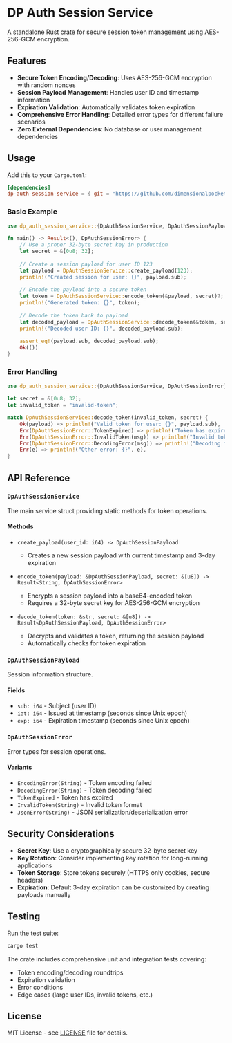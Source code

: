 # DP Auth Session Service

A standalone Rust crate for secure session token management using AES-256-GCM encryption.

## Features

- **Secure Token Encoding/Decoding**: Uses AES-256-GCM encryption with random nonces
- **Session Payload Management**: Handles user ID and timestamp information
- **Expiration Validation**: Automatically validates token expiration
- **Comprehensive Error Handling**: Detailed error types for different failure scenarios
- **Zero External Dependencies**: No database or user management dependencies

## Usage

Add this to your `Cargo.toml`:

<!-- x-release-please-start-version -->
```toml
[dependencies]
dp-auth-session-service = { git = "https://github.com/dimensionalpocket/auth-session-service", tag = "0.1.0" }
```
<!-- x-release-please-end -->

### Basic Example

```rust
use dp_auth_session_service::{DpAuthSessionService, DpAuthSessionPayload, DpAuthSessionError};

fn main() -> Result<(), DpAuthSessionError> {
    // Use a proper 32-byte secret key in production
    let secret = &[0u8; 32];
    
    // Create a session payload for user ID 123
    let payload = DpAuthSessionService::create_payload(123);
    println!("Created session for user: {}", payload.sub);
    
    // Encode the payload into a secure token
    let token = DpAuthSessionService::encode_token(&payload, secret)?;
    println!("Generated token: {}", token);
    
    // Decode the token back to payload
    let decoded_payload = DpAuthSessionService::decode_token(&token, secret)?;
    println!("Decoded user ID: {}", decoded_payload.sub);
    
    assert_eq!(payload.sub, decoded_payload.sub);
    Ok(())
}
```

### Error Handling

```rust
use dp_auth_session_service::{DpAuthSessionService, DpAuthSessionError};

let secret = &[0u8; 32];
let invalid_token = "invalid-token";

match DpAuthSessionService::decode_token(invalid_token, secret) {
    Ok(payload) => println!("Valid token for user: {}", payload.sub),
    Err(DpAuthSessionError::TokenExpired) => println!("Token has expired"),
    Err(DpAuthSessionError::InvalidToken(msg)) => println!("Invalid token: {}", msg),
    Err(DpAuthSessionError::DecodingError(msg)) => println!("Decoding failed: {}", msg),
    Err(e) => println!("Other error: {}", e),
}
```

## API Reference

### `DpAuthSessionService`

The main service struct providing static methods for token operations.

#### Methods

- `create_payload(user_id: i64) -> DpAuthSessionPayload`
  - Creates a new session payload with current timestamp and 3-day expiration
  
- `encode_token(payload: &DpAuthSessionPayload, secret: &[u8]) -> Result<String, DpAuthSessionError>`
  - Encrypts a session payload into a base64-encoded token
  - Requires a 32-byte secret key for AES-256-GCM encryption
  
- `decode_token(token: &str, secret: &[u8]) -> Result<DpAuthSessionPayload, DpAuthSessionError>`
  - Decrypts and validates a token, returning the session payload
  - Automatically checks for token expiration

### `DpAuthSessionPayload`

Session information structure.

#### Fields

- `sub: i64` - Subject (user ID)
- `iat: i64` - Issued at timestamp (seconds since Unix epoch)
- `exp: i64` - Expiration timestamp (seconds since Unix epoch)

### `DpAuthSessionError`

Error types for session operations.

#### Variants

- `EncodingError(String)` - Token encoding failed
- `DecodingError(String)` - Token decoding failed  
- `TokenExpired` - Token has expired
- `InvalidToken(String)` - Invalid token format
- `JsonError(String)` - JSON serialization/deserialization error

## Security Considerations

- **Secret Key**: Use a cryptographically secure 32-byte secret key
- **Key Rotation**: Consider implementing key rotation for long-running applications
- **Token Storage**: Store tokens securely (HTTPS only cookies, secure headers)
- **Expiration**: Default 3-day expiration can be customized by creating payloads manually

## Testing

Run the test suite:

```bash
cargo test
```

The crate includes comprehensive unit and integration tests covering:
- Token encoding/decoding roundtrips
- Expiration validation
- Error conditions
- Edge cases (large user IDs, invalid tokens, etc.)

## License

MIT License - see [LICENSE](./LICENSE) file for details.
